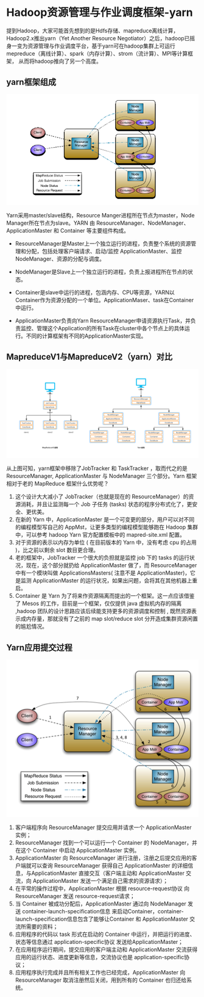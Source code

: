 # Hadoop资源管理与作业调度框架-yarn

提到Hadoop，大家可能首先想到的是Hdfs存储、mapreduce离线计算，Hadoop2.x推出yarn（Yet Another Resource Negotiator）之后，hadoop已摇身一变为资源管理与作业调度平台，基于yarn可在hadoop集群上可运行mepreduce（离线计算）、spark（内存计算）、strom（流计算）、MPI等计算框架， 从而将hadoop推向了另一个高度。

## yarn框架组成

![](/assets/yarn-1.png)

Yarn采用master/slave结构，Resource Manger进程所在节点为master，Node Manager所在节点为slave。YARN 由 ResourceManager、NodeManager、ApplicationMaster 和 Container 等主要组件构成。

* ResourceManager是Master上一个独立运行的进程，负责整个系统的资源管理和分配，包括处理客户端请求、启动/监控 ApplicationMaster、监控 NodeManager、资源的分配与调度。

* NodeManager是Slave上一个独立运行的进程，负责上报进程所在节点的状态。

* Container是slave中运行的进程，包涵内存、CPU等资源，YARN以Container作为资源分配的一个单位。ApplicationMaser、task在Container中运行。

* ApplicationMaster负责向Yarn ResourceManager申请资源执行Task，并负责监控、管理这个Application的所有Task在cluster中各个节点上的具体运行。不同的计算框架有不同的ApplicationMaster实现。

## MapreduceV1与MapreduceV2（yarn）对比

![](/assets/yarn-2.png)

从上图可知，yarn框架中移除了JobTracker 和 TaskTracker ，取而代之的是 ResourceManager, ApplicationMaster 与 NodeManager 三个部分。Yarn 框架相对于老的 MapReduce 框架什么优势呢？

1. 这个设计大大减小了 JobTracker（也就是现在的 ResourceManager）的资源消耗，并且让监测每一个 Job 子任务 \(tasks\) 状态的程序分布式化了，更安全、更优美。
2. 在新的 Yarn 中，ApplicationMaster 是一个可变更的部分，用户可以对不同的编程模型写自己的 AppMst，让更多类型的编程模型能够跑在 Hadoop 集群中，可以参考 hadoop Yarn 官方配置模板中的 mapred-site.xml 配置。
3. 对于资源的表示以内存为单位 \( 在目前版本的 Yarn 中，没有考虑 cpu 的占用 \)，比之前以剩余 slot 数目更合理。
4. 老的框架中，JobTracker 一个很大的负担就是监控 job 下的 tasks 的运行状况，现在，这个部分就扔给 ApplicationMaster 做了，而 ResourceManager 中有一个模块叫做 ApplicationsMasters\( 注意不是 ApplicationMaster\)，它是监测 ApplicationMaster 的运行状况，如果出问题，会将其在其他机器上重启。
5. Container 是 Yarn 为了将来作资源隔离而提出的一个框架。这一点应该借鉴了 Mesos 的工作，目前是一个框架，仅仅提供 java 虚拟机内存的隔离 ,hadoop 团队的设计思路应该后续能支持更多的资源调度和控制 , 既然资源表示成内存量，那就没有了之前的 map slot/reduce slot 分开造成集群资源闲置的尴尬情况。

## Yarn应用提交过程

![](/assets/yarn-3.png)

1. 客户端程序向 ResourceManager 提交应用并请求一个 ApplicationMaster 实例；
2. ResourceManager 找到一个可以运行一个 Container 的 NodeManager，并在这个 Container 中启动 ApplicationMaster 实例。
3. ApplicationMaster 向 ResourceManager 进行注册，注册之后提交应用的客户端就可以查询 ResourceManager 获得自己 ApplicationMaster 的详细信息，与ApplicationMaster 直接交互（客户端主动和 ApplicationMaster 交流，向 ApplicationMaster 发送一个满足自己需求的资源请求）；
4. 在平常的操作过程中，ApplicationMaster 根据 resource-request协议 向 ResourceManager 发送 resource-request请求；
5. 当 Container 被成功分配后，ApplicationMaster 通过向 NodeManager 发送 container-launch-specification信息 来启动Container，container-launch-specification信息包含了能够让Container 和 ApplicationMaster 交流所需要的资料；
6. 应用程序的代码以 task 形式在启动的 Container 中运行，并把运行的进度、状态等信息通过 application-specific协议 发送给ApplicationMaster；
7. 在应用程序运行期间，提交应用的客户端主动和 ApplicationMaster 交流获得应用的运行状态、进度更新等信息，交流协议也是 application-specific协议；
8. 应用程序执行完成并且所有相关工作也已经完成，ApplicationMaster 向 ResourceManager 取消注册然后关闭，用到所有的 Container 也归还给系统。



